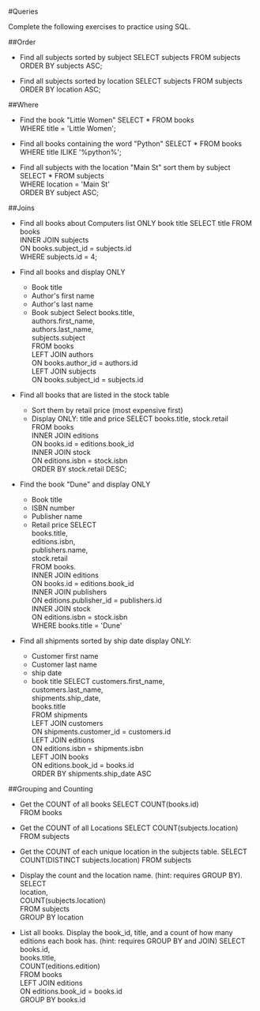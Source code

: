 #Queries

Complete the following exercises to practice using SQL.

##Order

* Find all subjects sorted by subject
   SELECT subjects FROM subjects  
   ORDER BY subjects ASC;  

* Find all subjects sorted by location
   SELECT subjects FROM subjects  
   ORDER BY location ASC;  

##Where

* Find the book "Little Women"
   SELECT * FROM books  
   WHERE title = 'Little Women';  

* Find all books containing the word "Python"
   SELECT * FROM books  
   WHERE title ILIKE '%python%';  

* Find all subjects with the location "Main St" sort them by subject
   SELECT * FROM subjects  
   WHERE location = 'Main St'  
   ORDER BY subject ASC;  

##Joins

* Find all books about Computers list ONLY book title
   SELECT title FROM books  
   INNER JOIN subjects  
   ON books.subject_id = subjects.id  
   WHERE subjects.id = 4;  

* Find all books and display ONLY
   * Book title
   * Author's first name
   * Author's last name
   * Book subject
   Select 
     books.title,  
     authors.first_name,  
     authors.last_name,  
     subjects.subject  
   FROM books  
   LEFT JOIN authors  
   ON books.author_id = authors.id  
   LEFT JOIN subjects  
   ON books.subject_id = subjects.id  

* Find all books that are listed in the stock table
   * Sort them by retail price (most expensive first)
   * Display ONLY: title and price
   SELECT books.title, stock.retail  
   FROM books  
   INNER JOIN editions  
   ON books.id = editions.book_id  
   INNER JOIN stock  
   ON editions.isbn = stock.isbn  
   ORDER BY stock.retail DESC;  

* Find the book "Dune" and display ONLY
   * Book title
   * ISBN number
   * Publisher name
   * Retail price
   SELECT  
      books.title,  
      editions.isbn,  
      publishers.name,  
      stock.retail  
   FROM books.  
   INNER JOIN editions  
   ON books.id = editions.book_id  
   INNER JOIN publishers  
   ON editions.publisher_id = publishers.id  
   INNER JOIN stock  
   ON editions.isbn = stock.isbn  
   WHERE books.title = 'Dune'  

* Find all shipments sorted by ship date display ONLY:
   * Customer first name
   * Customer last name
   * ship date
   * book title
   SELECT customers.first_name,  
     customers.last_name,  
     shipments.ship_date,  
     books.title  
   FROM shipments  
   LEFT JOIN customers  
   ON shipments.customer_id = customers.id  
   LEFT JOIN editions  
   ON editions.isbn = shipments.isbn  
   LEFT JOIN books  
   ON editions.book_id = books.id  
   ORDER BY shipments.ship_date ASC  

##Grouping and Counting

* Get the COUNT of all books
   SELECT COUNT(books.id)  
   FROM books  

* Get the COUNT of all Locations
   SELECT COUNT(subjects.location) FROM subjects  

* Get the COUNT of each unique location in the subjects table. 
   SELECT COUNT(DISTINCT subjects.location) FROM subjects  

* Display the count and the location name. (hint: requires GROUP BY).
   SELECT  
   location,  
   COUNT(subjects.location)  
   FROM subjects  
   GROUP BY location  

* List all books. Display the book_id, title, and a count of how many editions each book has. (hint: requires GROUP BY and JOIN)
   SELECT  
     books.id,  
     books.title,  
     COUNT(editions.edition)  
   FROM books  
   LEFT JOIN editions  
   ON editions.book_id = books.id  
   GROUP BY books.id  